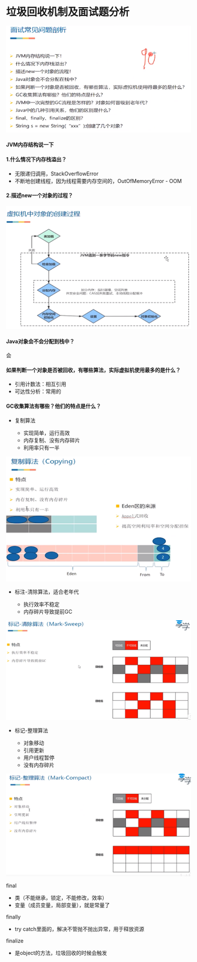 # 垃圾回收机制及面试题分析

![](../.gitbook/assets/image%20%2815%29.png)

#### JVM内存结构说一下



#### 1.什么情况下内存栈溢出？

* 无限递归调用，StackOverflowError
* 不断地创建线程，因为线程需要内存空间的，OutOfMemoryError - OOM



#### 2.描述new一个对象的过程？

![](../.gitbook/assets/image%20%2816%29.png)



#### Java对象会不会分配到栈中？

会

#### 如果判断一个对象是否被回收，有哪些算法，实际虚拟机使用最多的是什么？

* 引用计数法：相互引用
* 可达性分析：常用的



#### GC收集算法有哪些？他们的特点是什么？

* 复制算法

  * 实现简单，运行高效
  * 内存复制、没有内存碎片
  * 利用率只有一半

![](../.gitbook/assets/image%20%2811%29.png)

* 标注-清除算法，适合老年代

  * 执行效率不稳定
  * 内存碎片导致提前GC

![](../.gitbook/assets/image%20%2814%29.png)

* 标记-整理算法

  * 对象移动
  * 引用更新
  * 用户线程暂停
  * 没有内存碎片

![](../.gitbook/assets/image%20%2812%29.png)

final

* 类（不能继承，锁定，不能修改，效率）
* 变量（成员变量，局部变量），就是常量了

finally

* try catch里面的，解决不管抛不抛出异常，用于释放资源

finalize

* 是object的方法，垃圾回收的时候会触发



